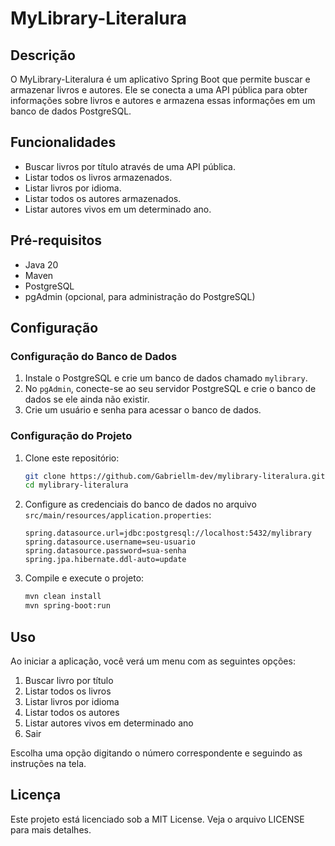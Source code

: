 # MyLibrary-Literalura

## Descrição

O MyLibrary-Literalura é um aplicativo Spring Boot que permite buscar e armazenar livros e autores. Ele se conecta a uma API pública para obter informações sobre livros e autores e armazena essas informações em um banco de dados PostgreSQL.

## Funcionalidades

- Buscar livros por título através de uma API pública.
- Listar todos os livros armazenados.
- Listar livros por idioma.
- Listar todos os autores armazenados.
- Listar autores vivos em um determinado ano.

## Pré-requisitos

- Java 20
- Maven
- PostgreSQL
- pgAdmin (opcional, para administração do PostgreSQL)

## Configuração

### Configuração do Banco de Dados

1. Instale o PostgreSQL e crie um banco de dados chamado `mylibrary`.
2. No `pgAdmin`, conecte-se ao seu servidor PostgreSQL e crie o banco de dados se ele ainda não existir.
3. Crie um usuário e senha para acessar o banco de dados.

### Configuração do Projeto

1. Clone este repositório:
   ```bash
   git clone https://github.com/Gabriellm-dev/mylibrary-literalura.git
   cd mylibrary-literalura
   ```

2. Configure as credenciais do banco de dados no arquivo `src/main/resources/application.properties`:
   ```properties
   spring.datasource.url=jdbc:postgresql://localhost:5432/mylibrary
   spring.datasource.username=seu-usuario
   spring.datasource.password=sua-senha
   spring.jpa.hibernate.ddl-auto=update
   ```

3. Compile e execute o projeto:
   ```bash
   mvn clean install
   mvn spring-boot:run
   ```

## Uso

Ao iniciar a aplicação, você verá um menu com as seguintes opções:

1. Buscar livro por título
2. Listar todos os livros
3. Listar livros por idioma
4. Listar todos os autores
5. Listar autores vivos em determinado ano
0. Sair

Escolha uma opção digitando o número correspondente e seguindo as instruções na tela.

## Licença

Este projeto está licenciado sob a MIT License. Veja o arquivo LICENSE para mais detalhes.
